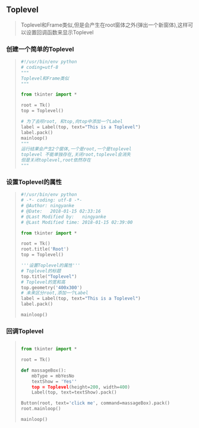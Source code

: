 ## Toplevel

> Toplevel和Frame类似,但是会产生在root窗体之外(弹出一个新窗体),这样可以设置回调函数来显示Toplevel

### 创建一个简单的Toplevel

> ```python
> #!/usr/bin/env python
> # coding=utf-8
> """
> Toplevel和Frame类似
> """
>
> from tkinter import *
>
> root = Tk()
> top = Toplevel()
>
> # 为了去呗root, 和top,向top中添加一个Label
> label = Label(top, text="This is a Toplevel")
> label.pack()
> mainloop()
> """
> 运行结果会产生2个窗体,一个是root,一个是toplevel
> toplevel 不能单独存在,关闭root,toplevel会消失
> 但是关闭toplevel,root依然存在
> """
>
> ```

### 设置Toplevel的属性

> ```python
> #!/usr/bin/env python
> # -*- coding: utf-8 -*-
> # @Author: ningyanke
> # @Date:   2018-01-15 02:33:16
> # @Last Modified by:   ningyanke
> # @Last Modified time: 2018-01-15 02:39:00
>
> from tkinter import *
>
> root = Tk()
> root.title('Root')
> top = Toplevel()
>
> '''设置Toplevel的属性'''
> # Toplevel的标题
> top.title("Toplevel")
> # Toplevel的宽和高
> top.geometry('400x300')
> # 未来区分root,添加一个Label
> label = Label(top, text="This is a Toplevel")
> label.pack()
>
> mainloop()
>
> ```

### 回调Toplevel

> ```python
>
> from tkinter import *
>
> root = Tk()
>
> def massageBox():
>     mbType = mbYesNo
>     textShow = 'Yes''
>     top = Toplevel(height=200, width=400)
>     Label(top, text=textShow).pack()
>
> Button(root, text='click me', command=massageBox).pack()
> root.mainloop()
>
> mainloop()
> ```
>
> 